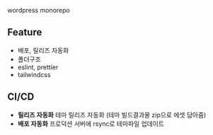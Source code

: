 wordpress monorepo

## Feature

- 배포, 릴리즈 자동화
- 폴더구조
- eslint, prettier
- tailwindcss

## CI/CD

- **릴리즈 자동화** 테마 릴리즈 자동화 (테마 빌드결과물 zip으로 에셋 담아줌)
- **배포 자동화** 프로덕션 서버에 rsync로 테마파일 업데이트